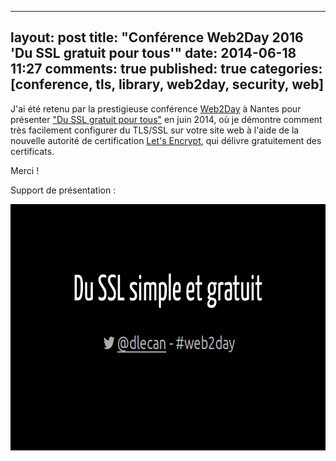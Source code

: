 
---
layout: post
title: "Conférence Web2Day 2016 'Du SSL gratuit pour tous'"
date: 2014-06-18 11:27
comments: true
published: true
categories: [conference, tls, library, web2day, security, web]
---

J'ai été retenu par la prestigieuse conférence [Web2Day](https://web2day.co) à Nantes pour présenter ["Du SSL gratuit pour tous"](https://web2day.co/2016/evenements/du-ssl-gratuit-pour-tous/) en juin 2014, où je démontre comment très facilement configurer du TLS/SSL sur votre site web à l'aide de la nouvelle autorité de certification [Let's Encrypt](https://letsencrypt.org/), qui délivre gratuitement des certificats.

Merci !

Support de présentation :

[<img src="/images/prez-web2day-lets-encrypt/cover.png" width="700" height="394" alt='Support de présentation de la conférence'>](http://blog.dlecan.com/web2day2016-ssl-simple-gratuit-avec-lets-encrypt/)
